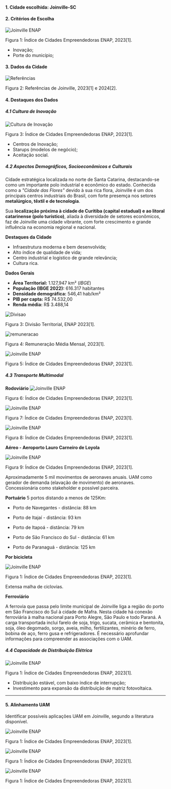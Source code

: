 #### 1. **Cidade escolhida: Joinville-SC**

#### 2. **Critérios de Escolha**

![Joinville ENAP](imagens/joinville_enap.png)

Figura 1: Índice de Cidades Empreendedoras ENAP, 2023[1].

- Inovação;
- Porte do município;  

#### 3. **Dados da Cidade**

![Referências](imagens/dados_cidade.png)

Figura 2: Referências de Joinville, 2023[1] e 2024[2].


#### 4. **Destaques dos Dados**

##### 4.1 **Cultura de Inovação**

![Cultura de Inovação](imagens/cultura_inovacao.png)

Figura 3: Índice de Cidades Empreendedoras ENAP, 2023[1].

- Centros de Inovação;
- Starups (modelos de negócio);
- Aceitação social.


##### 4.2 **Aspectos Demográficos, Socioeconômicos e Culturais**

Cidade estratégica localizada no norte de Santa Catarina, destacando-se como um importante polo industrial e econômico do estado. Conhecida como a *"Cidade das Flores"* devido à sua rica flora, Joinville é um dos principais centros industriais do Brasil, com forte presemça nos setores **metalúrgico, têxtil e de tecnologia**.

Sua **localização próxima à cidade de Curitiba (capital estadual) e ao litoral catarinense (polo turístico)**, aliada à diversidade de setores econômicos, faz de Joinville uma cidade vibrante, com forte crescimento e grande influência na economia regional e nacional.

**Destaques da Cidade**
- Infraestrutura moderna e bem desenvolvida;
- Alto índice de qualidade de vida;
- Centro industrial e logístico de grande relevância;
- Cultura rica.

**Dados Gerais**
- **Área Territorial:** 1.127,947 km² (*IBGE*)  
- **População (IBGE 2022):** 616.317 habitantes  
- **Densidade demográfica:** 546,41 hab/km²  
- **PIB per capta:** R$ 74.532,00
- **Renda média:** R$ 3.488,14

![Divisao](imagens/divisao.png)

Figura 3: Divisão Territorial, ENAP 2023[1].


![remuneracao](imagens/remuneracao.png)

Figura 4: Remuneração Média Mensal, 2023[1].

![Joinville ENAP](imagens/salario_medio.png)

Figura 5: Índice de Cidades Empreendedoras ENAP, 2023[1].


##### 4.3 **Transporte Multimodal**

**Rodoviário**
![Joinville ENAP](imagens/principais_acessos.png)

Figura 6: Índice de Cidades Empreendedoras ENAP, 2023[1].

![Joinville ENAP](imagens/veiculos_circulacao.png)

Figura 7: Índice de Cidades Empreendedoras ENAP, 2023[1].

![Joinville ENAP](imagens/viagens.png)

Figura 8: Índice de Cidades Empreendedoras ENAP, 2023[1].

**Aéreo - Aeroporto Lauro Carneiro de Loyola**

![Joinville ENAP](imagens/aeroporto.png)

Figura 9: Índice de Cidades Empreendedoras ENAP, 2023[1].

Aproximadamente 5 mil movimentos de aeronaves anuais. UAM como gerador de demanda (elavação de movimento) de aeronaves. Concessionária como stakeholder e possível parceira.

**Portuário**
5 portos distando a menos de 125Km:

- Porto de Navegantes - distância: 88 km 

- Porto de Itajaí - distância: 93 km

- Porto de Itapoá - distância: 79 km

- Porto de São Francisco do Sul - distância: 61 km

- Porto de Paranaguá - distância: 125 km


**Por bicicleta**

![Joinville ENAP](imagens/bicicleta.png)

Figura 1: Índice de Cidades Empreendedoras ENAP, 2023[1].

Extensa malha de ciclovias.

**Ferroviário**

A ferrovia que passa pelo limite municipal de Joinville liga a região do porto em São Francisco do Sul à cidade de Mafra. Nesta cidade há conexão ferroviária à malha nacional para Porto Alegre, São Paulo e todo Paraná. A carga transportada inclui farelo de soja, trigo, sucata, cerâmica e bentonita, soja, óleo degomado, sorgo, aveia, milho, fertilizantes, minério de ferro, bobina de aço, ferro gusa e refrigeradores. É necessário aprofundar informações para compreender as associações com o UAM.

##### 4.4 **Capacidade de Distribuição Elétrica**

![Joinville ENAP](imagens/energia_eletrica.png)

Figura 1: Índice de Cidades Empreendedoras ENAP, 2023[1].

- Distribuição estável, com baixo índice de interrupção;
- Investimento para expansão da distribuição de matriz fotovoltaica.

---

#### 5. **Alinhamento UAM**

Identificar possíveis aplicações UAM em Joinville, segundo a literatura disponível.

![Joinville ENAP](imagens/modalidades.png)

Figura 1: Índice de Cidades Empreendedoras ENAP, 2023[1].


![Joinville ENAP](imagens/parametros.png)

Figura 1: Índice de Cidades Empreendedoras ENAP, 2023[1].

![Joinville ENAP](imagens/demandas.png)

Figura 1: Índice de Cidades Empreendedoras ENAP, 2023[1].
